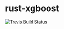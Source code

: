 # rust-xgboost

[![Travis Build Status](https://travis-ci.com/davechallis/rust-xgboost.svg?branch=master)](https://travis-ci.com/davechallis/rust-xgboost)
